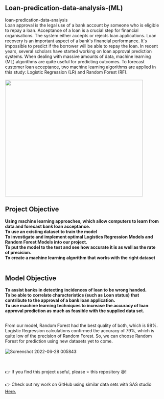## Loan-predication-data-analysis-(ML)
loan-predication-data-analysis</br>
Loan approval is the legal use of a bank account by someone who is eligible to repay a loan.
Acceptance of a loan is a crucial step for financial organisations. The system either accepts or rejects
loan applications. Loan recovery is an important aspect of a bank's financial performance. It's
impossible to predict if the borrower will be able to repay the loan. In recent years, several scholars
have started working on loan approval prediction systems. When dealing with massive amounts of
data, machine learning (ML) algorithms are quite useful for predicting outcomes. To forecast
customer loan acceptance, two machine learning algorithms are applied in this study: Logistic
Regression (LR) and Random Forest (RF).</br></br>
<img src="https://user-images.githubusercontent.com/61687175/175861316-c8973813-001d-4916-86a7-07c02f81c0fa.png" width="450" height="380"></br>
## Project Objective
**Using machine learning approaches, which allow computers to learn from data and forecast
bank loan acceptance.**</br>
**To use an existing dataset to train the model**</br>
**To investigate and implement optimal Logistics Regression Models and Random Forest
Models into our project.**</br>
**To put the model to the test and see how accurate it is as well as the rate of precision.**</br>
**To create a machine learning algorithm that works with the right dataset**
</br></br>

## Model Objective 
**To assist banks in detecting incidences of loan to be wrong handed.**</br>
**To be able to correlate characteristics (such as Loan status) that contribute to the approval
of a bank loan application.**</br>
**To use machine learning techniques to increase the accuracy of loan approval prediction as
much as feasible with the supplied data set.**
</br></br>

From our model, Random Forest had the best quality of both, which is 98%. Logistic Regression
calculations confirmed the accuracy of 79%, which is quite low of the precision of Random Forest.
So, we can choose Random Forest for prediction using new datasets yet to come.
</br></br>
![Screenshot 2022-06-28 005843](https://user-images.githubusercontent.com/61687175/175995412-4eeca636-3b80-41d7-9f13-305ed94d1e9a.png)

</br></br>
👉 If you find this project useful, please ⭐ this repository 😆!</br></br>
👉 Check out my work on GitHub using similar data sets with SAS studio <a href="https://github.com/sinoyon?tab=repositories">Here. </a>
